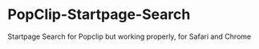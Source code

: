 # PopClip-Startpage-Search
Startpage Search for Popclip but working properly, for Safari and Chrome
